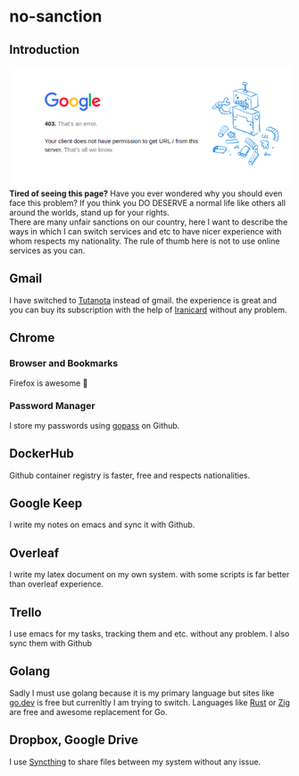 # no-sanction

## Introduction

![google-403](./img/google-403.png)
**Tired of seeing this page?** Have you ever wondered why you should even face this problem? If you think you DO DESERVE a normal life like others all around the worlds, stand up for your rights.<br/>
There are many unfair sanctions on our country, here I want to describe the ways in which I can switch services and etc to have nicer experience with whom respects my nationality.
The rule of thumb here is not to use online services as you can.

## Gmail

I have switched to [Tutanota](https://mail.tutanota.com/) instead of gmail. the experience is great and you can buy its subscription with the help of [Iranicard](https://www.iranicard.ir/) without any problem.

## Chrome

### Browser and Bookmarks

Firefox is awesome 💃

### Password Manager

I store my passwords using [gopass](https://github.com/gopasspw/gopass) on Github.

## DockerHub

Github container registry is faster, free and respects nationalities.

## Google Keep

I write my notes on emacs and sync it with Github.

## Overleaf

I write my latex document on my own system. with some scripts is far better than overleaf experience.

## Trello

I use emacs for my tasks, tracking them and etc. without any problem. I also sync them with Github

## Golang

Sadly I must use golang because it is my primary language but sites like [go.dev](https://go.dev/) is free but currenltly I am trying to switch.
Languages like [Rust](https://ziglang.org/) or [Zig](https://www.rust-lang.org/) are free and awesome replacement for Go.

## Dropbox, Google Drive

I use [Syncthing](https://github.com/syncthing/syncthing) to share files between my system without any issue.
